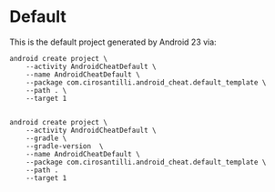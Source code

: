 # Default

This is the default project generated by Android 23 via:

    android create project \
        --activity AndroidCheatDefault \
        --name AndroidCheatDefault \
        --package com.cirosantilli.android_cheat.default_template \
        --path . \
        --target 1


    android create project \
        --activity AndroidCheatDefault \
        --gradle \
        --gradle-version  \
        --name AndroidCheatDefault \
        --package com.cirosantilli.android_cheat.default_template \
        --path .
        --target 1
